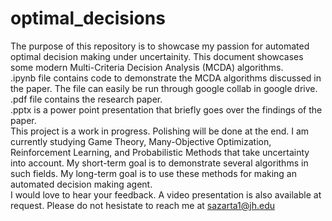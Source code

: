 # optimal_decisions
The purpose of this repository is to showcase my passion for automated optimal decision making under uncertainity.
This document showcases some modern Multi-Criteria Decision Analysis (MCDA) algorithms. <br>
.ipynb file contains code to demonstrate the MCDA algorithms discussed in the paper. The file can easily be run through google collab in google drive.<br>
.pdf file contains the research paper. <br>
.pptx is a power point presentation that briefly goes over the findings of the paper. <br>
This project is a work in progress. Polishing will be done at the end. I am currently studying Game Theory, Many-Objective Optimization, Reinforcement Learning, and Probabilistic Methods that take uncertainty into account. My short-term goal is to demonstrate several algorithms in such fields. My long-term goal is to use these methods for making an automated decision making agent. <br>
I would love to hear your feedback. A video presentation is also available at request. Please do not hesistate to reach me at sazarta1@jh.edu
